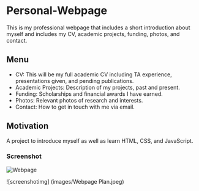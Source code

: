 # Personal-Webpage
This is my professional webpage that includes a short introduction about myself and includes my CV, academic projects, funding, photos, and contact. 
## Menu 
- CV: This will be my full academic CV including TA experience, presentations given, and pending publications.
- Academic Projects: Description of my projects, past and present.
- Funding: Scholarships and financial awards I have earned.
- Photos: Relevant photos of research and interests.
- Contact: How to get in touch with me via email.
## Motivation
A project to introduce myself as well as learn HTML, CSS, and JavaScript. 
### Screenshot
![Webpage](https://github.com/IndecisivAnthro/Personal-Webpage/assets/147926673/6a336fdb-7d23-439e-a81e-f0198ea63cee)

![screenshotimg] (images/Webpage Plan.jpeg)

